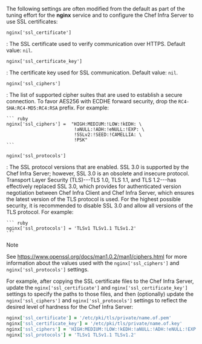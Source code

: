 The following settings are often modified from the default as part of
the tuning effort for the **nginx** service and to configure the Chef
Infra Server to use SSL certificates:

`nginx['ssl_certificate']`

:   The SSL certificate used to verify communication over HTTPS. Default
    value: `nil`.

`nginx['ssl_certificate_key']`

:   The certificate key used for SSL communication. Default value:
    `nil`.

`nginx['ssl_ciphers']`

:   The list of supported cipher suites that are used to establish a
    secure connection. To favor AES256 with ECDHE forward security, drop
    the `RC4-SHA:RC4-MD5:RC4:RSA` prefix. For example:

    ``` ruby
    nginx['ssl_ciphers'] =  "HIGH:MEDIUM:!LOW:!kEDH: \
                             !aNULL:!ADH:!eNULL:!EXP: \
                             !SSLv2:!SEED:!CAMELLIA: \
                             !PSK"
    ```

`nginx['ssl_protocols']`

:   The SSL protocol versions that are enabled. SSL 3.0 is supported by
    the Chef Infra Server; however, SSL 3.0 is an obsolete and insecure
    protocol. Transport Layer Security (TLS)---TLS 1.0, TLS 1.1, and TLS
    1.2---has effectively replaced SSL 3.0, which provides for
    authenticated version negotiation between Chef Infra Client and Chef
    Infra Server, which ensures the latest version of the TLS protocol
    is used. For the highest possible security, it is recommended to
    disable SSL 3.0 and allow all versions of the TLS protocol. For
    example:

    ``` ruby
    nginx['ssl_protocols'] = 'TLSv1 TLSv1.1 TLSv1.2'
    ```

<div class="admonition-note">

<p class="admonition-note-title">Note</p>

<div class="admonition-note-text">

See <https://www.openssl.org/docs/man1.0.2/man1/ciphers.html> for more
information about the values used with the `nginx['ssl_ciphers']` and
`nginx['ssl_protocols']` settings.



</div>

</div>

For example, after copying the SSL certificate files to the Chef Infra
Server, update the `nginx['ssl_certificate']` and
`nginx['ssl_certificate_key']` settings to specify the paths to those
files, and then (optionally) update the `nginx['ssl_ciphers']` and
`nginx['ssl_protocols']` settings to reflect the desired level of
hardness for the Chef Infra Server:

``` ruby
nginx['ssl_certificate'] = '/etc/pki/tls/private/name.of.pem'
nginx['ssl_certificate_key'] = '/etc/pki/tls/private/name.of.key'
nginx['ssl_ciphers'] = 'HIGH:MEDIUM:!LOW:!kEDH:!aNULL:!ADH:!eNULL:!EXP:!SSLv2:!SEED:!CAMELLIA:!PSK'
nginx['ssl_protocols'] = 'TLSv1 TLSv1.1 TLSv1.2'
```
